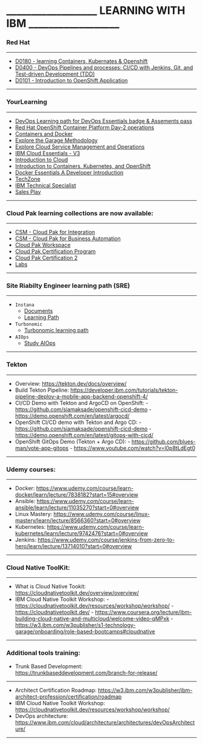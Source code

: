 # __________________ LEARNING WITH IBM __________________ 
### Red Hat
___________________________________________________________ 
- [D0180 - learning Containers, Kubernates & Openshift](https://rol.redhat.com/rol/app/courses/do180-4.5/pages/apa)
- [D0400 - DevOps Pipelines and processes: CI/CD with Jenkins, Git, and Test-driven Development (TDD)](https://rol.redhat.com/rol/app/courses/do400-4.6/)
- [D0101 - Introduction to OpenShift Application](https://rol.redhat.com/rol/app/courses/do101-4.5/pages/ch04)
___________________________________________________________ 
### YourLearning
___________________________________________________________ 
- [DevOps Learning path for DevOps Essentials badge & Assements pass](https://yourlearning.ibm.com/activity/PLAN-2626BFDE8F8B)
- [Red Hat OpenShift Container Platform Day-2 operations](https://www.ibm.com/cloud/architecture/content/course/red-hat-openshift-container-platform-day-2-ops)
- [Containers and Docker](https://www.ibm.com/cloud/architecture/content/course/containers-and-docker)
- [Explore the Garage Methodology](https://www.ibm.com/cloud/architecture/content/course/explore-garage-methodology)
- [Explore Cloud Service Management and Operations](https://www.ibm.com/cloud/architecture/content/course/explore-csmo/courseEvaluation)
- [IBM Cloud Essentials - V3](https://courses.cognitiveclass.ai/courses/course-v1:IBMDeveloperSkillsNetwork+CC0103EN+2020T4/course/)
- [Introduction to Cloud](https://courses.cognitiveclass.ai/courses/course-v1:IBMDeveloperSkillsNetwork+CC0101EN+2020T1/course/)
- [Introduction to Containers, Kubernetes, and OpenShift](https://courses.cognitiveclass.ai/courses/course-v1:IBMDeveloperSkillsNetwork+CC0201EN+2020_T2/course/)
- [Docker Essentials A Developer Introduction](https://courses.cognitiveclass.ai/courses/course-v1:IBMDeveloperSkillsNetwork+CO0101EN+v1/course/)
- [TechZone](https://techzone.ibm.com/)
- [IBM Technical Specialist](https://w3.ibm.com/w3publisher/ibm-technical-specialist-profession/certification)
- [Sales Play](https://yourlearning.ibm.com/activity/PLAN-D5DBB51CEA0A)
___________________________________________________________ 
### Cloud Pak learning collections are now available:
___________________________________________________________ 
- [CSM - Cloud Pak for Integration](https://yourlearning.ibm.com/activity/ITS-DL69805G)
- [CSM - Cloud Pak for Business Automation](https://yourlearning.ibm.com/activity/ITS-DL69804G)
- [Cloud Pak Workspace](https://dataplatform.cloud.ibm.com/home2?context=cpdaas)
- [Cloud Pak Certification Program](https://w3.ibm.com/w3publisher/cloud-paks-skills-and-certification)
- [Cloud Pak Certification 2](https://w3.ibm.com/w3publisher/garage-for-cloud/skills-certification)
- [Labs](https://developer.ibm.com/openlabs/openshift)
___________________________________________________________ 
### Site Riabilty Engineer learning path (SRE)
___________________________________________________________ 
- `Instana` 
    - [Documents](https://www.instana.com/docs/)
    - [Learning Path](https://www.youtube.com/playlist?list=PLcNFTiyvOH3pxwNSzTaUcMWFJKmDvVMJa)
- `Turbonomic` 
    - [Turbonomic learning path](https://ec.yourlearning.ibm.com/w3/playback/10201110)
- `AIOps`
    - [Study AIOps](https://yourlearning.ibm.com/activity/ITS-DL69808G)
___________________________________________________________ 
### Tekton
___________________________________________________________
- Overview: https://tekton.dev/docs/overview/ 
- Build Tekton Pipeline: https://developer.ibm.com/tutorials/tekton-pipeline-deploy-a-mobile-app-backend-openshift-4/
- CI/CD Demo with Tekton and ArgoCD on OpenShift: 
        - https://github.com/siamaksade/openshift-cicd-demo 
        - https://demo.openshift.com/en/latest/argocd/
- OpenShift CI/CD demo with Tekton and Argo CD:
        -  https://github.com/siamaksade/openshift-cicd-demo
        -  https://demo.openshift.com/en/latest/gitops-with-cicd/
- OpenShift GitOps Demo (Tekton + Argo CD):
        -  https://github.com/blues-man/vote-app-gitops
        -  https://www.youtube.com/watch?v=l0p8tLdEgt0 
___________________________________________________________ 
### Udemy courses:
___________________________________________________________ 
- Docker: https://www.udemy.com/course/learn-docker/learn/lecture/7838182?start=15#overview
- Ansible: https://www.udemy.com/course/learn-ansible/learn/lecture/11035270?start=0#overview
- Linux Mastery: https://www.udemy.com/course/linux-mastery/learn/lecture/8566360?start=0#overview
- Kubernetes: https://www.udemy.com/course/learn-kubernetes/learn/lecture/9742476?start=0#overview
- Jenkins: https://www.udemy.com/course/jenkins-from-zero-to-hero/learn/lecture/13714010?start=0#overview
___________________________________________________________ 
### Cloud Native ToolKit:
___________________________________________________________ 
-  What is Cloud Native Tookit: https://cloudnativetoolkit.dev/overview/overview/
-  IBM Cloud Native Toolkit Workshop: 
        -  https://cloudnativetoolkit.dev/resources/workshop/workshop/
        -  https://cloudnativetoolkit.dev/
        -  https://www.coursera.org/lecture/ibm-building-cloud-native-and-multicloud/welcome-video-qMPxk
        -  https://w3.ibm.com/w3publisher/s1-technology-garage/onboarding/role-based-bootcamps#cloudnative
___________________________________________________________ 
### Additional tools training:
- Trunk Based Development: https://trunkbaseddevelopment.com/branch-for-release/
___________________________________________________________ 
-  Architect Certification Roadmap: https://w3.ibm.com/w3publisher/ibm-architect-profession/certification/roadmap
-  IBM Cloud Native Toolkit Workshop: https://cloudnativetoolkit.dev/resources/workshop/workshop/
-  DevOps architecture: https://www.ibm.com/cloud/architecture/architectures/devOpsArchitecture/
___________________________________________________________ 


